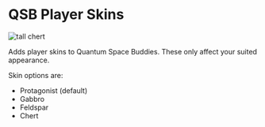 # QSB Player Skins

![tall chert](https://github.com/xen-42/ow-qsb-skins/assets/22628069/fca3bea3-9619-481a-8ce8-2fb01d0e4984)

Adds player skins to Quantum Space Buddies. These only affect your suited appearance.

Skin options are:
- Protagonist (default)
- Gabbro
- Feldspar
- Chert
